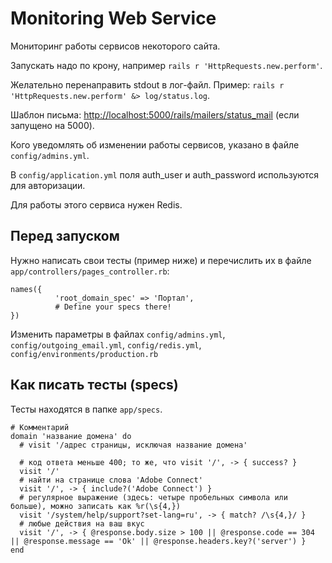 # Monitoring Web Service

Мониторинг работы сервисов некоторого сайта.

Запускать надо по крону, например ```rails r 'HttpRequests.new.perform'```.

Желательно перенаправить stdout в лог-файл. Пример: ```rails r 'HttpRequests.new.perform' &> log/status.log```.

Шаблон письма: <http://localhost:5000/rails/mailers/status_mail> (если запущено на 5000).

Кого уведомлять об изменении работы сервисов, указано в файле ```config/admins.yml```.

В ```config/application.yml``` поля auth_user и auth_password используются для авторизации.

Для работы этого сервиса нужен Redis.

## Перед запуском

Нужно написать свои тесты (пример ниже) и перечислить их в файле `app/controllers/pages_controller.rb`:

    names({
              'root_domain_spec' => 'Портал',
              # Define your specs there!
    })

Изменить параметры в файлах `config/admins.yml`, `config/outgoing_email.yml`, `config/redis.yml`, `config/environments/production.rb`

## Как писать тесты (specs)

Тесты находятся в папке ```app/specs```.

    # Комментарий
    domain 'название домена' do
      # visit '/адрес страницы, исключая название домена'

      # код ответа меньше 400; то же, что visit '/', -> { success? }
      visit '/'
      # найти на странице слова 'Adobe Connect'
      visit '/', -> { include?('Adobe Connect') }
      # регулярное выражение (здесь: четыре пробельных символа или больше), можно записать как %r(\s{4,})
      visit '/system/help/support?set-lang=ru', -> { match? /\s{4,}/ }
      # любые действия на ваш вкус
      visit '/', -> { @response.body.size > 100 || @response.code == 304 || @response.message == 'Ok' || @response.headers.key?('server') }
    end
